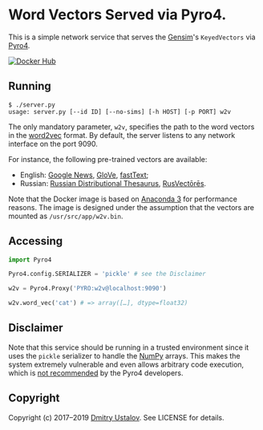 # Word Vectors Served via Pyro4.

This is a simple network service that serves the [Gensim]'s `KeyedVectors` via [Pyro4].

[Gensim]: https://radimrehurek.com/gensim/
[Pyro4]: https://pyro4.readthedocs.io/

[![Docker Hub][docker_badge]][docker_link]

[docker_badge]: https://img.shields.io/docker/pulls/nlpub/word2vec-pyro4.svg
[docker_link]: https://hub.docker.com/r/nlpub/word2vec-pyro4/

## Running

```shell
$ ./server.py
usage: server.py [--id ID] [--no-sims] [-h HOST] [-p PORT] w2v
```

The only mandatory parameter, `w2v`, specifies the path to the word vectors in the [word2vec](https://code.google.com/archive/p/word2vec/) format. By default, the server listens to any network interface on the port 9090.

For instance, the following pre-trained vectors are available:

* English: [Google News](https://code.google.com/archive/p/word2vec/), [GloVe](https://nlp.stanford.edu/projects/glove/), [fastText](https://github.com/facebookresearch/fastText/blob/master/pretrained-vectors.md);
* Russian: [Russian Distributional Thesaurus](http://russe.nlpub.ru/downloads/#rdt-russian-distributional-thesaurus), [RusVectōrēs](http://rusvectores.org/ru/).

Note that the Docker image is based on [Anaconda 3](https://hub.docker.com/r/continuumio/miniconda3/) for performance reasons. The image is designed under the assumption that the vectors are mounted as `/usr/src/app/w2v.bin`.

## Accessing

```python
import Pyro4

Pyro4.config.SERIALIZER = 'pickle' # see the Disclaimer

w2v = Pyro4.Proxy('PYRO:w2v@localhost:9090')

w2v.word_vec('cat') # => array([…], dtype=float32)
```

## Disclaimer

Note that this service should be running in a trusted environment since it uses the `pickle` serializer to handle the [NumPy](http://www.numpy.org/) arrays. This makes the system extremely vulnerable and even allows arbitrary code execution, which is [not recommended](https://pyro4.readthedocs.io/en/stable/tipstricks.html#pyro-and-numpy) by the Pyro4 developers.

## Copyright

Copyright (c) 2017&ndash;2019 [Dmitry Ustalov]. See LICENSE for details.

[Dmitry Ustalov]: https://github.com/dustalov
